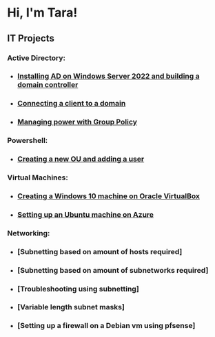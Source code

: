 <h1>Hi, I'm Tara!</h1>

<h2>IT Projects</h2>

<h3>Active Directory:</h3>

- ### [Installing AD on Windows Server 2022 and building a domain controller](https://github.com/tmooney783/InstallActiveDirectory)
- ### [Connecting a client to a domain](https://github.com/tmooney783/ConnectingADclient/blob/main/README.md)
- ### [Managing power with Group Policy](https://github.com/tmooney783/AD-ManagingPowerWithGP/blob/main/README.md)

<h3>Powershell:</h3>
                 
- ### [Creating a new OU and adding a user](https://github.com/tmooney783/PowershellNewOU/blob/main/README.md)

<h3>Virtual Machines:</h3>

- ### [Creating a Windows 10 machine on Oracle VirtualBox](https://github.com/tmooney783/vmOracleVirtualBox/blob/main/README.md)
- ### [Setting up an Ubuntu machine on Azure](https://github.com/tmooney783/UbuntuVMAzure/blob/main/README.md)

<h3>Networking:</h3>

- ### [Subnetting based on amount of hosts required]
- ### [Subnetting based on amount of subnetworks required]
- ### [Troubleshooting using subnetting]
- ### [Variable length subnet masks]
- ### [Setting up a firewall on a Debian vm using pfsense]
